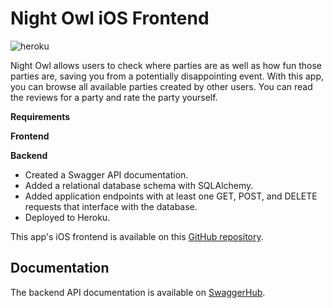 # Night Owl iOS Frontend

![heroku](https://github.com/juntaolei/night-owl-backend/workflows/Heroku%20CI/badge.svg)

Night Owl allows users to check where parties are as well as how fun those parties are,
saving you from a potentially disappointing event. With this app, you can browse all available
parties created by other users. You can read the reviews for a party and rate the party
yourself.

**Requirements**

**Frontend**

**Backend**

* Created a Swagger API documentation.
* Added a relational database schema with SQLAlchemy.
* Added application endpoints with at least one GET, POST, and DELETE requests that interface with the database.
* Deployed to Heroku.

This app's iOS frontend is available on this [GitHub repository](https://github.com/juntaolei/night-owl-ios).

## Documentation

The backend API documentation is available on [SwaggerHub](https://app.swaggerhub.com/apis-docs/juntaolei/night-owl/1.0.0).
